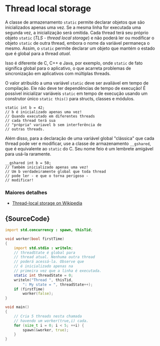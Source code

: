 # Thread local storage

A classe de armazenamento `static` permite declarar objetos
que são inicializados apenas uma vez. Se a mesma linha
for executada uma segunda vez, a inicialização
será omitida.
Cada thread terá seu próprio objeto `static` (*TLS - thread local storage*)
e não poderá ler ou modificar o objeto `static` de outra thread,
embora o nome da variável
permaneça o mesmo. Assim, o `static` permite declarar um objeto
que mantém o estado que é global para a thread *atual*.

Isso é diferente de
C, C++ e Java, por exemplo, onde `static` de fato significa global
para o aplicativo, o que acarreta problemas de sincronização
em aplicativos com múltiplas threads.

O valor atribuído a uma variável `static` deve
ser avaliável em tempo de compilação. Ele não deve ter
dependências de tempo de execução! É possível inicializar
variáveis `static` em tempo de execução usando um construtor
único `static this()` para structs, classes e módulos.

    static int b = 42;
    // b é inicializado apenas uma vez!
    // Quando executado em diferentes threads
    // cada thread terá sua
    // "própria" variavel b sem interferência de
    // outras threads.

Além disso, para a declaração de uma variável global "clássica" que
cada thread pode ver e modificar,
use a classe de armazenamento `__gshared`, que é equivalente
ao `static` do C.
Seu nome feio é um lembrete amigável para usá-la raramente.

    __gshared int b = 50;
    // Também inicializado apenas uma vez!
    // Um b verdadeiramente global que toda thread
    // pode ler - e que o torna perigoso -
    // modificar!

### Maiores detalhes

- [Thread-local storage on Wikipedia](https://en.wikipedia.org/wiki/Thread-local_storage)

## {SourceCode}

```d
import std.concurrency : spawn, thisTid;

void worker(bool firstTime)
{
    import std.stdio : writeln;
    // threadState é global para
    // thread atual. Nenhuma outra thread
    // poderá acessá-la. Observe que
    // é inicializado apenas na
    // primeira vez que a linha é executada.
    static int threadState = 0;
    writeln("Thread ", thisTid,
        ": My state = ", threadState++);
    if (firstTime)
        worker(false);
}

void main()
{
    // Cria 5 threads nesta chamada
    // havendo um worker(true,i) cada.
    for (size_t i = 0; i < 5; ++i) {
        spawn(&worker, true);
    }
}
```
